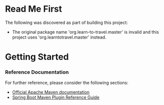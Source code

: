 # Read Me First
The following was discovered as part of building this project:

* The original package name 'org.learn-to-travel.master' is invalid and this project uses 'org.learntotravel.master' instead.

# Getting Started

### Reference Documentation
For further reference, please consider the following sections:

* [Official Apache Maven documentation](https://maven.apache.org/guides/index.html)
* [Spring Boot Maven Plugin Reference Guide](https://docs.spring.io/spring-boot/docs/2.2.3.RELEASE/maven-plugin/)

